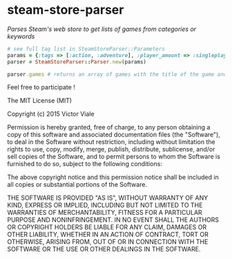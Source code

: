 # steam-store-parser
*Parses Steam's web store to get lists of games from categories or keywords*

```ruby
# see full tag list in SteamStoreParser::Parameters
params = {:tags => [:action, :adventure], :player_amount => :singleplayer, :os => :linux}
parser = SteamStoreParser::Parser.new(params)

parser.games # returns an array of games with the title of the game and the steamapp id
```

Feel free to participate !


The MIT License (MIT)

Copyright (c) 2015 Victor Viale

Permission is hereby granted, free of charge, to any person obtaining a copy
of this software and associated documentation files (the "Software"), to deal
in the Software without restriction, including without limitation the rights
to use, copy, modify, merge, publish, distribute, sublicense, and/or sell
copies of the Software, and to permit persons to whom the Software is
furnished to do so, subject to the following conditions:

The above copyright notice and this permission notice shall be included in
all copies or substantial portions of the Software.

THE SOFTWARE IS PROVIDED "AS IS", WITHOUT WARRANTY OF ANY KIND, EXPRESS OR
IMPLIED, INCLUDING BUT NOT LIMITED TO THE WARRANTIES OF MERCHANTABILITY,
FITNESS FOR A PARTICULAR PURPOSE AND NONINFRINGEMENT. IN NO EVENT SHALL THE
AUTHORS OR COPYRIGHT HOLDERS BE LIABLE FOR ANY CLAIM, DAMAGES OR OTHER
LIABILITY, WHETHER IN AN ACTION OF CONTRACT, TORT OR OTHERWISE, ARISING FROM,
OUT OF OR IN CONNECTION WITH THE SOFTWARE OR THE USE OR OTHER DEALINGS IN
THE SOFTWARE.